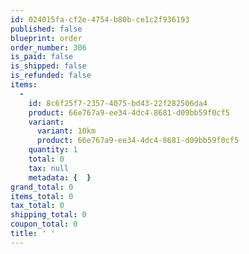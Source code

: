 ```yaml
---
id: 024015fa-cf2e-4754-b80b-ce1c2f936193
published: false
blueprint: order
order_number: 306
is_paid: false
is_shipped: false
is_refunded: false
items:
  -
    id: 8c6f25f7-2357-4075-bd43-22f282506da4
    product: 66e767a9-ee34-4dc4-8681-d09bb59f0cf5
    variant:
      variant: 10km
      product: 66e767a9-ee34-4dc4-8681-d09bb59f0cf5
    quantity: 1
    total: 0
    tax: null
    metadata: {  }
grand_total: 0
items_total: 0
tax_total: 0
shipping_total: 0
coupon_total: 0
title: ' '
---
```


